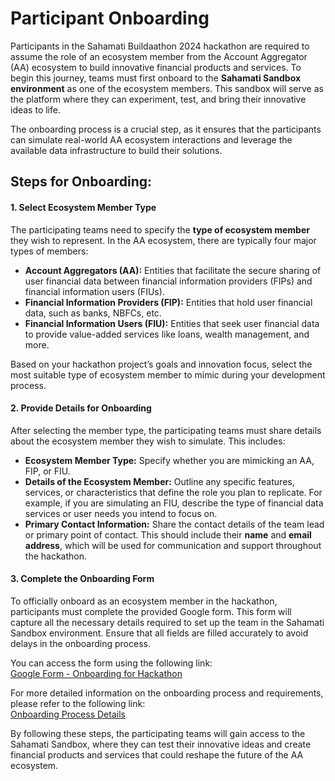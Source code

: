 # Participant Onboarding

Participants in the Sahamati Buildaathon 2024 hackathon are required to assume the role of an ecosystem member from the Account Aggregator (AA) ecosystem to build innovative financial products and services. To begin this journey, teams must first onboard to the **Sahamati Sandbox environment** as one of the ecosystem members. This sandbox will serve as the platform where they can experiment, test, and bring their innovative ideas to life.

The onboarding process is a crucial step, as it ensures that the participants can simulate real-world AA ecosystem interactions and leverage the available data infrastructure to build their solutions.

## Steps for Onboarding:

#### **1. Select Ecosystem Member Type**

The participating teams need to specify the **type of ecosystem member** they wish to represent. In the AA ecosystem, there are typically four major types of members:

* **Account Aggregators (AA):** Entities that facilitate the secure sharing of user financial data between financial information providers (FIPs) and financial information users (FIUs).
* **Financial Information Providers (FIP):** Entities that hold user financial data, such as banks, NBFCs, etc.
* **Financial Information Users (FIU):** Entities that seek user financial data to provide value-added services like loans, wealth management, and more.

Based on your hackathon project’s goals and innovation focus, select the most suitable type of ecosystem member to mimic during your development process.

#### 2. Provide Details for Onboarding

After selecting the member type, the participating teams must share details about the ecosystem member they wish to simulate. This includes:

* **Ecosystem Member Type:** Specify whether you are mimicking an AA, FIP, or FIU.
* **Details of the Ecosystem Member:** Outline any specific features, services, or characteristics that define the role you plan to replicate. For example, if you are simulating an FIU, describe the type of financial data services or user needs you intend to focus on.
* **Primary Contact Information:** Share the contact details of the team lead or primary point of contact. This should include their **name** and **email address**, which will be used for communication and support throughout the hackathon.

#### **3. Complete the Onboarding Form**

To officially onboard as an ecosystem member in the hackathon, participants must complete the provided Google form. This form will capture all the necessary details required to set up the team in the Sahamati Sandbox environment. Ensure that all fields are filled accurately to avoid delays in the onboarding process.

You can access the form using the following link:\
[Google Form - Onboarding for Hackathon](https://docs.google.com/forms/d/e/1FAIpQLScMsjVgSGNwKY84a3ymm2llu-yb5wQe\_x3VVeaCDMoB\_qb-nw/viewform)

For more detailed information on the onboarding process and requirements, please refer to the following link:\
[Onboarding Process Details](https://developer.sahamati.org.in/sahamatinet/proxy#onboarding-process)

By following these steps, the participating teams will gain access to the Sahamati Sandbox, where they can test their innovative ideas and create financial products and services that could reshape the future of the AA ecosystem.



